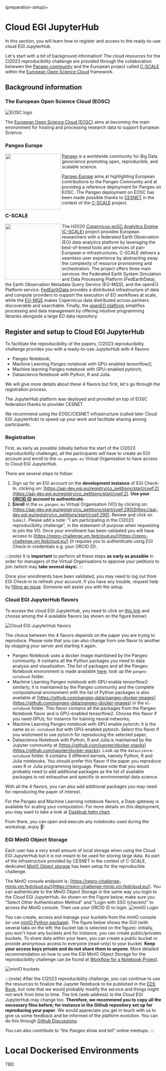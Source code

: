 (preparation-setup)=

# Cloud EGI JupyterHub

In this section, you will learn how to register and access to the ready-to-use cloud EGI JupyterHub.

Let's start with a bit of background information! The cloud resources for the CI2023 reproducibility challenge are provided through the collaboration betwwen the [Pangeo community](https://pangeo.io) and the European project called [C-SCALE](https://c-scale.eu) within the [European Open Science Cloud](https://eosc-portal.eu/about/eosc) framework.

## Background information

### The European Open Science Cloud (EOSC)

![EOSC logo](../figures/EOSC_logo-small.png)

The [European Open Science Cloud (EOSC)](https://eosc-portal.eu/about/eosc) aims at becoming the main environment for hosting and processing research data to support European Science. 

### Pangeo Europe 

<img src="https://github.com/eds-book/reproducibility-challenge-2023/raw/main/challenge/figures/pangeo_name_logo.png" width="180" align="Left" /></a>

[Pangeo](https://pangeo.io/) is a worldwide community for Big Data geoscience promoting open, reproducible, and scalable science. 

[Pangeo Europe](https://pangeo.io/meeting-notes.html) aims at highlighting European contributions to the Pangeo Community and at providing a reference deployment for Pangeo on EOSC. 
The Pangeo deployment on EOSC has been made possible thanks to [CESNET](https://www.cesnet.cz/?lang=en) in the context of the [C-SCALE](https://c-scale.eu) project.

### C-SCALE

<img src="https://github.com/eds-book/reproducibility-challenge-2023/raw/main/challenge/figures/logo-c-scale-vertical-blue.png" width="180" align="Left" />

The H2020 [Copernicus-eoSC Analytics Engine (C-SCALE)](https://c-scale.eu) project provides European researchers with a federated Earth Observation (EO) data analytics platform by leveraging the best-of-breed tools and services of pan-European e-infrastructures. C-SCALE delivers a seamless user experience by abstracting away the complexity of resource provisioning and orchestration. The project offers three main services: the Federated Earth System Simulation and Data Processing Platform (FedEarthData), the Earth Observation Metadata Query Service (EO-MQS), and the openEO Platform service. [FedEarthData](https://c-scale.eu/fedearthdata/) provides a distributed infrastructure of data and compute providers to support the execution of EO workflows at scale, while the [EO-MQS](https://c-scale.eu/eo-mqs/) makes Copernicus data distributed across partners discoverable and searchable. Finally, the [openEO platform](https://c-scale.eu/openeo-platform/) simplifies processing and data management by offering intuitive programming libraries alongside a large EO data repository.

## Register and setup to Cloud EGI JupyterHub

To facilitate the reproducibility of the papers, CI2023 reproducibility challenge provides you with a ready-to-use JupyterHub with 4 flavors: 
- Pangeo Notebook;
- Machine Learning Pangeo notebook with GPU-enabled tensorflow2;
- Machine learning Pangeo notebook with GPU-enabled pytorch;
- Datascience Notebook with Python, R and Julia.

We will give more details about these 4 flavors but first, let's go through the registration process.

The JupyterHub platform was deployed and provided on top of EOSC federation thanks to provider CESNET. 

We recommend using the EOSC/CESNET infrastructure (called later Cloud EGI JupyterHub) to speed-up your work and facilitate sharing among participants.

### Registration

First, as early as possible (ideally before the start of the CI2023 reproducibility challenge), all the participants will have to create an EGI account and enroll to the `vo.pangeo.eu` Virtual Organisation to have access to Cloud EGI JupyterHub.

There are several steps to follow:

1. Sign up for an EGI account on the **development instance** of EGI Check-In, clicking on: [https://aai-dev.egi.eu/registry/co_petitions/start/coef:2](https://aai-dev.egi.eu/registry/co_petitions/start/coef:2). **Use your [ORCID iD](https://orcid.org/) account to authenticate.**
2. **Enroll** in the `vo.pangeo.eu` Virtual Organisation (VO) by clicking on: [https://aai-dev.egi.eu/registry/co_petitions/start/coef:290](https://aai-dev.egi.eu/registry/co_petitions/start/coef:290). Review and click on `Submit`. Please add a note: "I am participating in the CI2023 reproducibility challenge", in the statement of purpose when requesting to join the VO. Once your enrollment has been validated you will have access to [https://repro-challenge.vm.fedcloud.eu/](https://repro-challenge.vm.fedcloud.eu/) (it requires you to authenticate using EGI Check-in credentials e.g. your ORCID iD). 

:::{note}
It is **important** to perform all these steps **as early as possible** in order for managers of the Virtual Organisations to approve your petitions to join (which may **take several days**).
:::

Once your enrollments have been validated, you may need to log out from EGI Check-in to refresh your account. If you have any trouble, request help by [filling an issue](https://github.com/eds-book/reproducibility-challenge-2023/issues/new). Someone will assist you with the setup.

### Cloud EGI JupyterHub flavors

To access the cloud EGI JupyterHub, you need to click on [this link](https://repro-challenge.vm.fedcloud.eu/) and choose among the 4 available flavors (as shown on the figure below):

![Cloud EGI JupyterHub flavors](../figures/flavors.png)

The choice between the 4 flavors depends on the paper you are trying to reproduce. Please note that you can also change from one flavor to another by stopping your server and starting it again.

- Pangeo Notebook uses a docker image maintained by the Pangeo community. It contains all the Python packages you need to data analysis and visualization. The list of packages and all the Pangeo Notebook environment is made available [here](https://github.com/pangeo-data/pangeo-docker-images); look up the `pangeo-notebook` folder. 
- Machine Learning Pangeo notebook with GPU enable tensorflow2: similarly, it is maintained by the Pangeo community and the complete computational environment with the list of Python packages is also available at [https://github.com/pangeo-data/pangeo-docker-images](https://github.com/pangeo-data/pangeo-docker-images) in the `ml-notebook` folder. This flavor contains all the packages from the Pangeo Notebook flavor and is GPU-enabled tensorflow2. Choose this flavor if you need GPUs; for instance for training neural networks;
- Machine Learning Pangeo notebook with GPU enable pytorch: it is the same as `ml-notebook` but with GPU-enabled pytorch. Select this flavor if you wish/need to use pytorch for reproducing the selected paper;
- Datascience Notebook with Python, R and Julia is maintained by the Jupyter community at [https://github.com/jupyter/docker-stacks](https://github.com/jupyter/docker-stacks). Look up the `datascience-notebook` folder. It contains 3 different kernels, namely Python, R and Julia notebooks. You should prefer this flavor if the paper you reproduce uses R or Julia programming language. Please note that you would probably need to add additional packages as the list of available packages is not exhaustive and specific to environmental data science.

With all the 4 flavors, you can also add additional packages you may need for reproducing the paper of interest.

For the Pangeo and Machine Learning notebook flavors, a Dask-gateway is available for scaling your computation. For more details on this deployment, you may want to take a look at [Daskhub helm chart](https://github.com/dask/helm-chart/tree/main/daskhub).

From there, you can open and execute any notebooks used during the workshop, enjoy 🚀!

### EGI MinIO Object Storage

Each user has a very small amount of local storage when using the Cloud EGI JupyterHub but it is not meant to be used for storing large data. 
As part of the infrastructure provided by CESNET in the context of C-SCALE, dedicated [MinIO Object storage](https://min.io) has been setup for the reproducible challenge.

The MinIO console endpoint is: [https://repro-challenge-minio.vm.fedcloud.eu/](https://repro-challenge-minio.vm.fedcloud.eu/). You can authenticate to the MinIO Object Storage in the same way you login to the Cloud EGI JupyterHub. As shown on the Figure below, make sure you "Select Other Authentication Method" and "Login with SSO (checkin)" to access the MinIO console. Then use your ORCID iD to login.
![minIO Login](../figures/minIO_login.png)

You can create, access and manage your buckets from the minIO console (or use [minIO Python package](https://min.io/docs/minio/linux/developers/python/minio-py.html)). The figure below shows the GUI (with several tabs on the left; the bucket tab is selected on the figure): initially, you won't have any buckets and for instance, you can create public/privates buckets. To share data within your team, you can create a public bucket or provide anonymous access to everyone (read-only) to your bucket. **Keep your access keys private and do not share them to anyone**. More detailed recommendation on how to use the EGI MinIO Object Storage for the reproducibility challenge can be found at [Workflow for a Notebook Project](https://eds-book.github.io/reproducibility-challenge-2023/teams/workflow.html).

![minIO buckets](../figures/minIO_buckets.png)


:::{note}
After the CI2023 reproducibility challenge, you can continue to use the resources to finalize the Jupyter Notebook to be published in the [EDS Book](https://edsbook.org), but note that we would probably modify the service and things might not work from time to time. The link (web address) to the Cloud EGI JupyterHub may change too. **Therefore, we recommend you to copy all the necessary files before; for instance in the Github repository set up for reproducing your paper**.
We would appreciate you get in touch with us to give us some feedback and be informed of the platform evolution. You can do this through [Github Discussions](https://github.com/eds-book/reproducibility-challenge-2023/discussions).

You can also contribute to "the Pangeo show and tell" online meetups.
:::

# Local Dockerised Environments
TBD